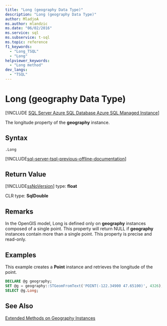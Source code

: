 ```yaml
---
title: "Long (geography Data Type)"
description: "Long (geography Data Type)"
author: MladjoA
ms.author: mlandzic
ms.date: "06/02/2016"
ms.service: sql
ms.subservice: t-sql
ms.topic: reference
f1_keywords:
  - "Long_TSQL"
  - "Long"
helpviewer_keywords:
  - "Long method"
dev_langs:
  - "TSQL"
---
```


# Long (geography Data Type)

[!INCLUDE [SQL Server Azure SQL Database Azure SQL Managed Instance](../../includes/applies-to-version/sql-asdb-asdbmi.md)]

  The longitude property of the **geography** instance.  
  
## Syntax  
  
```syntaxsql
.Long  
```  

[!INCLUDE[sql-server-tsql-previous-offline-documentation](../../includes/sql-server-tsql-previous-offline-documentation.md)]

## Return Value  
 [!INCLUDE[ssNoVersion](../../includes/ssnoversion-md.md)] type: **float**  
  
 CLR type: **SqlDouble**  
  
## Remarks  
 In the OpenGIS model, Long is defined only on **geography** instances composed of a single point. This property will return NULL if **geography** instances contain more than a single point. This property is precise and read-only.  
  
## Examples  
 This example creates a **Point** instance and retrieves the longitude of the point.  
  
```sql
DECLARE @g geography;  
SET @g = geography::STGeomFromText('POINT(-122.34900 47.65100)', 4326);  
SELECT @g.Long;  
```  
  
## See Also  
 [Extended Methods on Geography Instances](../../t-sql/spatial-geography/extended-methods-on-geography-instances.md)  
  
  

